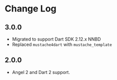 # Change Log

## 3.0.0

* Migrated to support Dart SDK 2.12.x NNBD
* Replaced `mustache4dart` with `mustache_template`

## 2.0.0

* Angel 2 and Dart 2 support.
